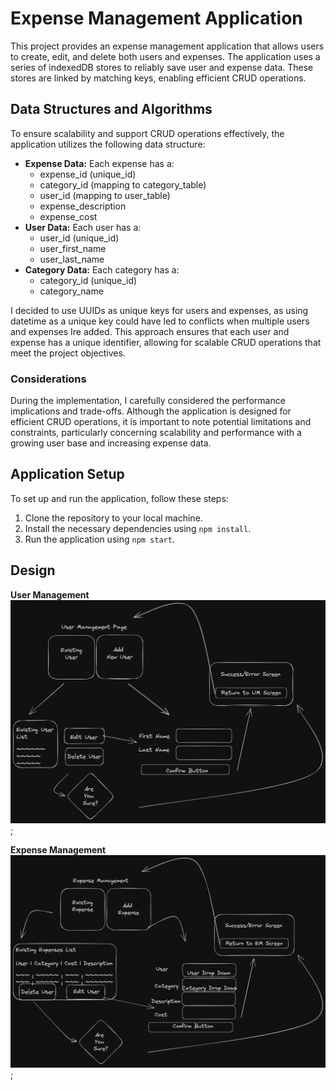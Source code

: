 # Expense Management Application

This project provides an expense management application that allows users to create, edit, and delete both users and expenses. The application uses a series of indexedDB stores to reliably save user and expense data. These stores are linked by matching keys, enabling efficient CRUD operations.

## Data Structures and Algorithms

To ensure scalability and support CRUD operations effectively, the application utilizes the following data structure:

- **Expense Data:** Each expense has a:
    - expense_id (unique_id)
    - category_id (mapping to category_table)
    - user_id (mapping to user_table)
    - expense_description
    - expense_cost
- **User Data:** Each user has a:
    - user_id (unique_id)
    - user_first_name
    - user_last_name
- **Category Data:** Each category has a:
    - category_id (unique_id)
    - category_name

I decided to use UUIDs as unique keys for users and expenses, as using datetime as a unique key could have led to conflicts when multiple users and expenses Ire added. This approach ensures that each user and expense has a unique identifier, allowing for scalable CRUD operations that meet the project objectives.

### Considerations

During the implementation, I carefully considered the performance implications and trade-offs. Although the application is designed for efficient CRUD operations, it is important to note potential limitations and constraints, particularly concerning scalability and performance with a growing user base and increasing expense data.

## Application Setup

To set up and run the application, follow these steps:

1. Clone the repository to your local machine.
2. Install the necessary dependencies using `npm install`.
3. Run the application using `npm start`.

## Design

**User Management**
![User Management Design](./public/design_img/user_management_design.png);

**Expense Management**
![Expense Management Design](./public/design_img/expense_management_design.png);
